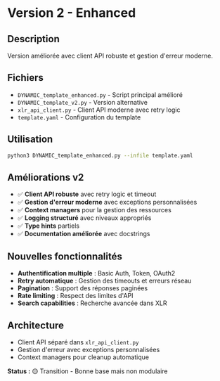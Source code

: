 # Version 2 - Enhanced

## Description
Version améliorée avec client API robuste et gestion d'erreur moderne.

## Fichiers
- `DYNAMIC_template_enhanced.py` - Script principal amélioré
- `DYNAMIC_template_v2.py` - Version alternative
- `xlr_api_client.py` - Client API moderne avec retry logic
- `template.yaml` - Configuration du template

## Utilisation
```bash
python3 DYNAMIC_template_enhanced.py --infile template.yaml
```

## Améliorations v2
- ✅ **Client API robuste** avec retry logic et timeout
- ✅ **Gestion d'erreur moderne** avec exceptions personnalisées
- ✅ **Context managers** pour la gestion des ressources
- ✅ **Logging structuré** avec niveaux appropriés
- ✅ **Type hints** partiels
- ✅ **Documentation améliorée** avec docstrings

## Nouvelles fonctionnalités
- **Authentification multiple** : Basic Auth, Token, OAuth2
- **Retry automatique** : Gestion des timeouts et erreurs réseau
- **Pagination** : Support des réponses paginées
- **Rate limiting** : Respect des limites d'API
- **Search capabilities** : Recherche avancée dans XLR

## Architecture
- Client API séparé dans `xlr_api_client.py`
- Gestion d'erreur avec exceptions personnalisées
- Context managers pour cleanup automatique

**Status :** 🟡 Transition - Bonne base mais non modulaire